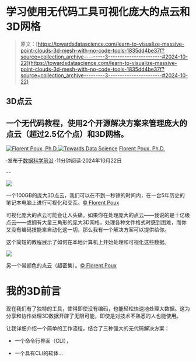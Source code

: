 # 学习使用无代码工具可视化庞大的点云和3D网格

> 原文：[https://towardsdatascience.com/learn-to-visualize-massive-point-clouds-3d-mesh-with-no-code-tools-1835dd4be37f?source=collection_archive---------3-----------------------#2024-10-22](https://towardsdatascience.com/learn-to-visualize-massive-point-clouds-3d-mesh-with-no-code-tools-1835dd4be37f?source=collection_archive---------3-----------------------#2024-10-22)

## 3D点云

## 一个无代码教程，使用2个开源解决方案来管理庞大的点云（超过2.5亿个点）和3D网格。

[](https://medium.com/@florentpoux?source=post_page---byline--1835dd4be37f--------------------------------)[![Florent Poux, Ph.D.](../Images/74df1e559b2edefba71ffd0d1294a251.png)](https://medium.com/@florentpoux?source=post_page---byline--1835dd4be37f--------------------------------)[](https://towardsdatascience.com/?source=post_page---byline--1835dd4be37f--------------------------------)[![Towards Data Science](../Images/a6ff2676ffcc0c7aad8aaf1d79379785.png)](https://towardsdatascience.com/?source=post_page---byline--1835dd4be37f--------------------------------) [Florent Poux, Ph.D.](https://medium.com/@florentpoux?source=post_page---byline--1835dd4be37f--------------------------------)

·发布于[数据科学前沿](https://towardsdatascience.com/?source=post_page---byline--1835dd4be37f--------------------------------) ·11分钟阅读·2024年10月22日

--

![](../Images/0ce85679d4edb43e5ad1c4bff2a57117.png)

一个100GB的庞大3D点云，我们可以在不到一秒钟的时间内，在一台5年历史的笔记本电脑上进行可视化和交互。[© Florent Poux](https://learngeodata.eu/)

可视化庞大的点云可能会让人头痛。如果你在处理庞大的点云——我说的是十亿级点云——或拥有大量三角形的庞大3D网格，处理各种文件格式时感到困难，而你又没有编码技能来自动化这一切，那么我有一个解决方案可以提供给你。

这个简短的教程展示了如何在本地计算机上开始处理和可视化这些数据。

![](../Images/48c991fa56cdce61cd95bd3ac8be7d16.png)

另一个带颜色的点云（超密集）。[© Florent Poux](https://learngeodata.eu/)

# 我的3D前言

现在我们有了独特的工具，使得即使没有编码，也能轻松快速地处理大数据。这为分享和协作处理3D数据开辟了无限可能，即使是对技术不熟悉的人也能使用。

让我详细介绍一个简单的工作流程，结合了三种强大的无代码解决方案：

+   一个命令行界面（CLI），

+   一个具有CLI的软体…
